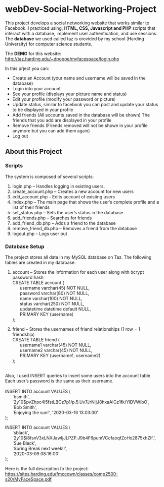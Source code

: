 # webDev-Social-Networking-Project

This project develops a social networking website that works similar to Facebook. I practiced using, **HTML, CSS, Javascript and PHP** scripts that interact with a database, implement user authentication, and use sessions. The **database** we used called taz is orovided by my school (Harding University) for computer science students. 

The **DEMO** for this website:
http://taz.harding.edu/~dpoppe/myfacespace/login.php

In this prject you can:
+ Create an Account (your name and username will be saved in the database)
+ Login into your account
+ See your profile (displays your picture name and status)
+ Edit your profile (modify your password or picture)
+ Update status, similar to facebook you can post and update your status to be displayed in your profile
+ Add friends (All accounts saved in the database will be shown) The friends that you add are displayed in your profile
+ Remove friends (Friends removed will not be shown in your profile anymore but you can add them again)
+ Log out

## About this Project
### Scripts

The system is composed of several scripts:
1. login.php – Handles logging in existing users.
2. create_account.php – Creates a new account for new users
3. edit_account.php – Edits account of existing users
4. index.php – The main page that shows the user’s complete profile and a list of their friends
5. set_status.php – Sets the user’s status in the database
6. add_friends.php – Searches for friends
7. add_friend_db.php – Adds a friend to the database
8. remove_friend_db.php – Removes a friend from the database
9. logout.php – Logs user out

### Database Setup

The project stores all data in my MySQL database on Taz. The following tables are created in my database:

1. account – Stores the information for each user along with bcrypt password hash<br/>
CREATE TABLE account ( <br/>
&nbsp; &nbsp; &nbsp; username varchar(45) NOT NULL,<br/>
&nbsp; &nbsp; &nbsp; password varchar(80) NOT NULL,<br/>
&nbsp; &nbsp; &nbsp; name varchar(100) NOT NULL,<br/>
&nbsp; &nbsp; &nbsp; status varchar(250) NOT NULL,<br/>
&nbsp; &nbsp; &nbsp; updatetime datetime default NULL,<br/>
&nbsp; &nbsp; &nbsp; PRIMARY KEY (username)<br/>
);


2. friend – Stores the usernames of friend relationships (1 row = 1 friendship)<br/>
CREATE TABLE friend (<br/>
&nbsp; &nbsp; &nbsp; username1 varchar(45) NOT NULL,<br/>
&nbsp; &nbsp; &nbsp; username2 varchar(45) NOT NULL,<br/>
&nbsp; &nbsp; &nbsp; PRIMARY KEY (username1, username2)<br/>
);<br/><br/>

Also, I used INSERT queries to insert some users into the account table. Each user’s password is the same as their username.<br/><br/>
INSERT INTO account VALUES (<br/>
&nbsp; &nbsp; &nbsp; 'bsmith',<br/>
&nbsp; &nbsp; &nbsp; '$2y$10$pvZhpc4i5fstLBCz7p1/p.5.Uv7JrNIjJ8hxaAICz1fk/YiDVWibO',<br/>
&nbsp; &nbsp; &nbsp; 'Bob Smith',<br/>
&nbsp; &nbsp; &nbsp; 'Enjoying the sun!', '2020-03-16 13:03:00'<br/>
);<br/>

INSERT INTO account VALUES (<br/>
&nbsp; &nbsp; &nbsp; 'sblack', <br/>
&nbsp; &nbsp; &nbsp; '$2y$10$i8fsnV3xLNXJawIjJLPZP.J9b4F6pumVCcfaoqfZoHx2875xhZlf.',<br/>
&nbsp; &nbsp; &nbsp; 'Sue Black',<br/>
&nbsp; &nbsp; &nbsp; 'Spring Break next week!!',<br/>
&nbsp; &nbsp; &nbsp; '2020-03-09 08:16:00'<br/>
);<br/>

Here is the full description fo the project: https://sites.harding.edu/fmccown/classes/comp2500-s20/MyFaceSpace.pdf


